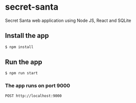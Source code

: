 # secret-santa
Secret Santa web application using Node JS, React and SQLite

## Install the app
```bash
$ npm install
```

## Run the app
```bash
$ npm run start
```

### The app runs on port 9000
```bash
POST http://localhost:9000
```
